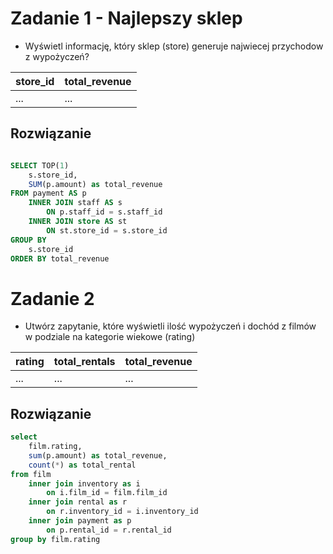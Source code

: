 # Zadanie 1 - Najlepszy sklep

- Wyświetl informację, który sklep (store) generuje najwiecej przychodow z wypożyczeń?


| store_id | total_revenue | 
| ---------- | --------- | 
| ... | ... | 

## Rozwiązanie
```sql

SELECT TOP(1)
	s.store_id,
	SUM(p.amount) as total_revenue
FROM payment AS p
	INNER JOIN staff AS s
		ON p.staff_id = s.staff_id
	INNER JOIN store AS st
		ON st.store_id = s.store_id
GROUP BY
	s.store_id
ORDER BY total_revenue
```

# Zadanie 2

- Utwórz zapytanie, które wyświetli ilość wypożyczeń i dochód z filmów w podziale na kategorie wiekowe (rating)


| rating | total_rentals | total_revenue | 
| ---------- | --------- | --------- |
| ...        | ...       | ... |

## Rozwiązanie
```sql
select
	film.rating,
	sum(p.amount) as total_revenue,
	count(*) as total_rental
from film
	inner join inventory as i
		on i.film_id = film.film_id
	inner join rental as r
		on r.inventory_id = i.inventory_id
	inner join payment as p
		on p.rental_id = r.rental_id
group by film.rating
```
